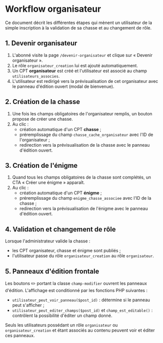 # Workflow organisateur

Ce document décrit les différentes étapes qui mènent un utilisateur de la simple inscription à la validation de sa chasse et au changement de rôle.

## 1. Devenir organisateur

1. L'abonné visite la page `/devenir-organisateur` et clique sur « Devenir organisateur ».
2. Le rôle `organisateur_creation` lui est ajouté automatiquement.
3. Un CPT **organisateur** est créé et l'utilisateur est associé au champ `utilisateurs_associes`.
4. L'utilisateur est redirigé vers la prévisualisation de cet organisateur avec le panneau d'édition ouvert (modal de bienvenue).

## 2. Création de la chasse

1. Une fois les champs obligatoires de l'organisateur remplis, un bouton propose de créer une chasse.
2. Au clic :
   - création automatique d'un CPT **chasse** ;
   - préremplissage du champ `chasse_cache_organisateur` avec l'ID de l'organisateur ;
   - redirection vers la prévisualisation de la chasse avec le panneau d'édition ouvert.

## 3. Création de l'énigme

1. Quand tous les champs obligatoires de la chasse sont complétés, un CTA « Créer une énigme » apparaît.
2. Au clic :
   - création automatique d'un CPT **énigme** ;
   - préremplissage du champ `enigme_chasse_associee` avec l'ID de la chasse ;
   - redirection vers la prévisualisation de l'énigme avec le panneau d'édition ouvert.

## 4. Validation et changement de rôle

Lorsque l'administrateur valide la chasse :

- les CPT organisateur, chasse et énigme sont publiés ;
- l'utilisateur passe du rôle `organisateur_creation` au rôle `organisateur`.

## 5. Panneaux d'édition frontale

Les boutons ✏️ portant la classe `champ-modifier` ouvrent les panneaux d'édition. L'affichage est conditionné par les fonctions PHP suivantes :

- `utilisateur_peut_voir_panneau($post_id)` : détermine si le panneau peut s'afficher ;
- `utilisateur_peut_editer_champs($post_id)` et `champ_est_editable()` : contrôlent la possibilité d'éditer un champ donné.

Seuls les utilisateurs possédant un rôle `organisateur` ou `organisateur_creation` et étant associés au contenu peuvent voir et éditer ces panneaux.
